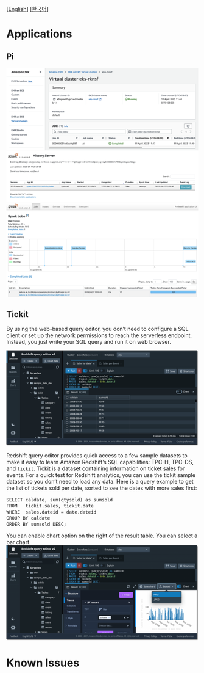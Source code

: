 [[English](README.md)] [[한국어](README.ko.md)]

# Applications
## Pi
![aws-emr-on-eks-job-pyspark-pi](../../../images/aws-emr-on-eks-job-pyspark-pi.png)
![spark-ui-job-history-pyspark-pi](../../../images/spark-ui-job-history-pyspark-pi.png)
![spark-ui-job-status-pyspark-pi](../../../images/spark-ui-job-status-pyspark-pi.png)

## Tickit
By using the web-based query editor, you don’t need to configure a SQL client or set up the network permissions to reach the serverless endpoint. Instead, you just write your SQL query and run it on web browser.

![aws-redshift-query-editor-tickit-table](../../../images/aws-redshift-query-editor-tickit-table.png)

Redshift query editor provides quick access to a few sample datasets to make it easy to learn Amazon Redshift’s SQL capabilities: TPC-H, TPC-DS, and `tickit`. Tickit is a dataset containing information on ticket sales for events. For a quick test for Redshift analytics, you can use the tickit sample dataset so you don’t need to load any data. Here is a query example to get the list of tickets sold per date, sorted to see the dates with more sales first:

```
SELECT caldate, sum(qtysold) as sumsold
FROM   tickit.sales, tickit.date
WHERE  sales.dateid = date.dateid
GROUP BY caldate
ORDER BY sumsold DESC;
```

You can enable chart option on the right of the result table. You can select a bar chart.
![aws-redshift-query-editor-tickit-chart](../../../images/aws-redshift-query-editor-tickit-chart.png)

# Known Issues
